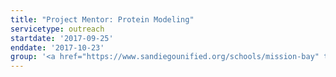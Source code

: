 ```yaml
---
title: "Project Mentor: Protein Modeling"
servicetype: outreach
startdate: '2017-09-25'
enddate: '2017-10-23'
group: '<a href="https://www.sandiegounified.org/schools/mission-bay" target="_blank">Mission Bay High School</a> (<a href="https://youtu.be/8ofwgVhDthE" target="_blank">lecture recording</a>)'
---
```

